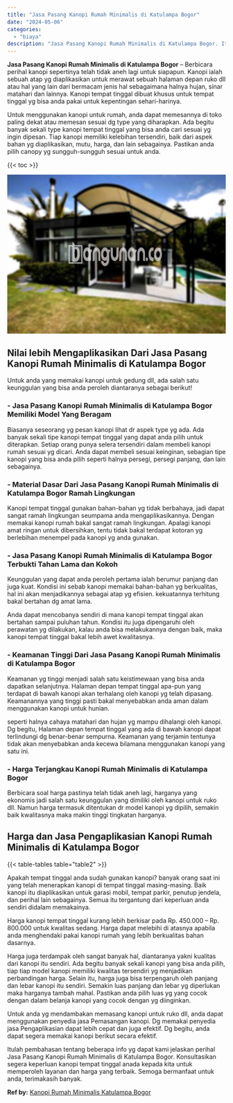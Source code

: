 ```yaml
---
title: "Jasa Pasang Kanopi Rumah Minimalis di Katulampa Bogor"
date: "2024-05-06"
categories: 
  - "biaya"
description: "Jasa Pasang Kanopi Rumah Minimalis di Katulampa Bogor. Itulah pembahasan tentang beberapa info yg dapat kami jelaskan perihal Jasa Pasang Kanopi Rumah Minima..."
---
```


**Jasa Pasang Kanopi Rumah Minimalis di Katulampa Bogor** – Berbicara perihal kanopi sepertinya telah tidak aneh lagi untuk siapapun. Kanopi ialah sebuah atap yg diaplikasikan untuk merawat sebuah halaman depan ruko dll atau hal yang lain dari bermacam jenis hal sebagaimana halnya hujan, sinar matahari dan lainnya. Kanopi tempat tinggal dibuat khusus untuk tempat tinggal yg bisa anda pakai untuk kepentingan sehari-harinya.

Untuk menggunakan kanopi untuk rumah, anda dapat memesannya di toko paling dekat atau memesan sesuai dg type yang diharapkan. Ada begitu banyak sekali type kanopi tempat tinggal yang bisa anda cari sesuai yg ingin dipesan. Tiap kanopi memiliki kelebihan tersendiri, baik dari aspek bahan yg diaplikasikan, mutu, harga, dan lain sebagainya. Pastikan anda pilih canopy yg sungguh-sungguh sesuai untuk anda.

{{< toc >}}

![Jasa Pasang Kanopi Rumah Minimalis di Katulampa Bogor](/images/harga-kanopi-minimalis-64.png)

## Nilai lebih Mengaplikasikan Dari Jasa Pasang Kanopi Rumah Minimalis di Katulampa Bogor

Untuk anda yang memakai kanopi untuk gedung dll, ada salah satu keunggulan yang bisa anda peroleh diantaranya sebagai berikut!

### \- Jasa Pasang Kanopi Rumah Minimalis di Katulampa Bogor Memiliki Model Yang Beragam

Biasanya seseorang yg pesan kanopi lihat dr aspek type yg ada. Ada banyak sekali tipe kanopi tempat tinggal yang dapat anda pilih untuk diterapkan. Setiap orang punya selera tersendiri dalam membeli kanopi rumah sesuai yg dicari. Anda dapat membeli sesuai keinginan, sebagian tipe kanopi yang bisa anda pilih seperti halnya persegi, persegi panjang, dan lain sebagainya.

### \- Material Dasar Dari Jasa Pasang Kanopi Rumah Minimalis di Katulampa Bogor Ramah Lingkungan

Kanopi tempat tinggal gunakan bahan-bahan yg tidak berbahaya, jadi dapat sangat ramah lingkungan seumpama anda mengaplikasikannya. Dengan memakai kanopi rumah bakal sangat ramah lingkungan. Apalagi kanopi amat ringan untuk dibersihkan, tentu tidak bakal terdapat kotoran yg berlebihan menempel pada kanopi yg anda gunakan.

### \- Jasa Pasang Kanopi Rumah Minimalis di Katulampa Bogor Terbukti Tahan Lama dan Kokoh

Keunggulan yang dapat anda peroleh pertama ialah berumur panjang dan juga kuat. Kondisi ini sebab kanopi memakai bahan-bahan yg berkualitas, hal ini akan menjadikannya sebagai atap yg efisien. kekuatannya terhitung bakal bertahan dg amat lama.

Anda dapat mencobanya sendiri di mana kanopi tempat tinggal akan bertahan sampai puluhan tahun. Kondisi itu juga dipengaruhi oleh perawatan yg dilakukan, kalau anda bisa melakukannya dengan baik, maka kanopi tempat tinggal bakal lebih awet kwalitasnya.

### \- Keamanan Tinggi Dari Jasa Pasang Kanopi Rumah Minimalis di Katulampa Bogor

Keamanan yg tinggi menjadi salah satu keistimewaan yang bisa anda dapatkan selanjutnya. Halaman depan tempat tinggal apa-pun yang terdapat di bawah kanopi akan terhalang oleh kanopi yg telah dipasang. Keamanannya yang tinggi pasti bakal menyebabkan anda aman dalam menggunakan kanopi untuk hunian.

seperti halnya cahaya matahari dan hujan yg mampu dihalangi oleh kanopi. Dg begitu, Halaman depan tempat tinggal yang ada di bawah kanopi dapat terlindungi dg benar-benar sempurna. Keamanan yang terjamin tentunya tidak akan menyebabkan anda kecewa bilamana menggunakan kanopi yang satu ini.

### \- Harga Terjangkau Kanopi Rumah Minimalis di Katulampa Bogor

Berbicara soal harga pastinya telah tidak aneh lagi, harganya yang ekonomis jadi salah satu keunggulan yang dimiliki oleh kanopi untuk ruko dll. Namun harga termasuk ditentukan dr model kanopi yg dipilih, semakin baik kwalitasnya maka makin tinggi tingkatan harganya.

## Harga dan Jasa Pengaplikasian Kanopi Rumah Minimalis di Katulampa Bogor

{{< table-tables table="table2" >}}

Apakah tempat tinggal anda sudah gunakan kanopi? banyak orang saat ini yang telah menerapkan kanopi di tempat tinggal masing-masing. Baik kanopi itu diaplikasikan untuk garasi mobil, tempat parkir, penutup jendela, dan perihal lain sebagainya. Semua itu tergantung dari keperluan anda sendiri didalam memakainya.

Harga kanopi tempat tinggal kurang lebih berkisar pada Rp. 450.000 – Rp. 800.000 untuk kwalitas sedang. Harga dapat melebihi di atasnya apabila anda menghendaki pakai kanopi rumah yang lebih berkualitas bahan dasarnya.

Harga juga terdampak oleh sangat banyak hal, diantaranya yakni kualitas dari kanopi itu sendiri. Ada begitu banyak sekali kanopi yang bisa anda pilih, tiap tiap model kanopi memiliki kwalitas tersendiri yg menjadikan perbandingan harga. Selain itu, harga juga bisa terpengaruh oleh panjang dan lebar kanopi itu sendiri. Semakin luas panjang dan lebar yg diperlukan maka harganya tambah mahal. Pastikan anda pilih luas yg yang cocok dengan dalam belanja kanopi yang cocok dengan yg diinginkan.

Untuk anda yg mendambakan memasang kanopi untuk ruko dll, anda dapat menggunakan penyedia jasa Pemasangan kanopi. Dg memakai penyedia jasa Pengaplikasian dapat lebih cepat dan juga efektif. Dg begitu, anda dapat segera memakai kanopi berikut secara efektif.

Itulah pembahasan tentang beberapa info yg dapat kami jelaskan perihal Jasa Pasang Kanopi Rumah Minimalis di Katulampa Bogor. Konsultasikan segera keperluan kanopi tempat tinggal anada kepada kita untuk memperoleh layanan dan harga yang terbaik. Semoga bermanfaat untuk anda, terimakasih banyak.

**Ref by:**  [Kanopi Rumah Minimalis Katulampa Bogor](https://id.wikipedia.org/wiki/Kanopi)
